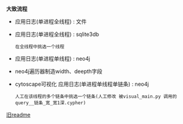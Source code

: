 
**大致流程**

- 应用日志(单进程全线程) : 文件

- 应用日志(单进程全线程) : sqlite3db

      在全线程中挑选一个线程

- 应用日志(单进程单线程) : neo4j

- neo4j遍历器制造width、deepth字段

- cytoscape可视化 应用日志(单进程单线程单链条) : neo4j
      
      人工在该线程的多个链条中挑选一个链条(人工修改 被visual_main.py 调用的 query__链条_宽_宽1深.cypher)


[旧readme](http://giteaz:3000/frida_analyze_app_src/analyze_by_graph/src/commit/54075657a427e61201e06bd4f2da265b02d6d37b/readme.md)